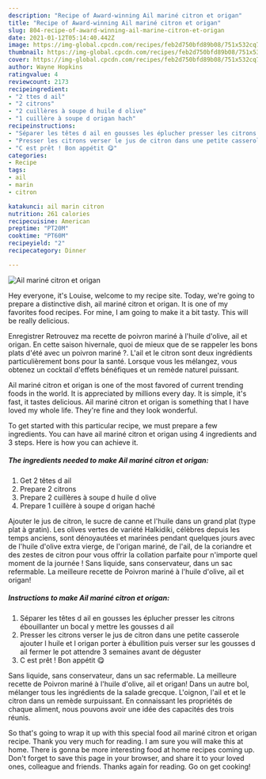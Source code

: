 ```yaml
---
description: "Recipe of Award-winning Ail mariné citron et origan"
title: "Recipe of Award-winning Ail mariné citron et origan"
slug: 804-recipe-of-award-winning-ail-marine-citron-et-origan
date: 2021-01-12T05:14:40.442Z
image: https://img-global.cpcdn.com/recipes/feb2d750bfd89b08/751x532cq70/ail-marine-citron-et-origan-photo-principale-de-la-recette.jpg
thumbnail: https://img-global.cpcdn.com/recipes/feb2d750bfd89b08/751x532cq70/ail-marine-citron-et-origan-photo-principale-de-la-recette.jpg
cover: https://img-global.cpcdn.com/recipes/feb2d750bfd89b08/751x532cq70/ail-marine-citron-et-origan-photo-principale-de-la-recette.jpg
author: Wayne Hopkins
ratingvalue: 4
reviewcount: 2173
recipeingredient:
- "2 ttes d ail"
- "2 citrons"
- "2 cuillères à soupe d huile d olive"
- "1 cuillère à soupe d origan hach"
recipeinstructions:
- "Séparer les têtes d ail en gousses les éplucher presser les citrons ébouillanter un bocal y mettre les gousses d ail"
- "Presser les citrons verser le jus de citron dans une petite casserole ajouter l huile et l origan porter à ébullition puis verser sur les gousses d ail fermer le pot attendre 3 semaines avant de déguster"
- "C est prêt ! Bon appétit 😋"
categories:
- Recipe
tags:
- ail
- marin
- citron

katakunci: ail marin citron 
nutrition: 261 calories
recipecuisine: American
preptime: "PT20M"
cooktime: "PT60M"
recipeyield: "2"
recipecategory: Dinner

---
```



![Ail mariné citron et origan](https://img-global.cpcdn.com/recipes/feb2d750bfd89b08/751x532cq70/ail-marine-citron-et-origan-photo-principale-de-la-recette.jpg)

Hey everyone, it's Louise, welcome to my recipe site. Today, we're going to prepare a distinctive dish, ail mariné citron et origan. It is one of my favorites food recipes. For mine, I am going to make it a bit tasty. This will be really delicious.

Enregistrer Retrouvez ma recette de poivron mariné à l&#39;huile d&#39;olive, ail et origan. En cette saison hivernale, quoi de mieux que de se rappeler les bons plats d&#39;été avec un poivron mariné ?. L&#39;ail et le citron sont deux ingrédients particulièrement bons pour la santé. Lorsque vous les mélangez, vous obtenez un cocktail d&#39;effets bénéfiques et un remède naturel puissant.

Ail mariné citron et origan is one of the most favored of current trending foods in the world. It is appreciated by millions every day. It is simple, it's fast, it tastes delicious. Ail mariné citron et origan is something that I have loved my whole life. They're fine and they look wonderful.


To get started with this particular recipe, we must prepare a few ingredients. You can have ail mariné citron et origan using 4 ingredients and 3 steps. Here is how you can achieve it.

<!--inarticleads1-->

##### The ingredients needed to make Ail mariné citron et origan:

1. Get 2 têtes d ail
1. Prepare 2 citrons
1. Prepare 2 cuillères à soupe d huile d olive
1. Prepare 1 cuillère à soupe d origan haché


Ajouter le jus de citron, le sucre de canne et l&#39;huile dans un grand plat (type plat à gratin). Les olives vertes de variété Halkidiki, célèbres depuis les temps anciens, sont dénoyautées et marinées pendant quelques jours avec de l&#39;huile d&#39;olive extra vierge, de l&#39;origan mariné, de l&#39;ail, de la coriandre et des zestes de citron pour vous offrir la collation parfaite pour n&#39;importe quel moment de la journée ! Sans liquide, sans conservateur, dans un sac refermable. La meilleure recette de Poivron mariné à l&#39;huile d&#39;olive, ail et origan! 

<!--inarticleads2-->

##### Instructions to make Ail mariné citron et origan:

1. Séparer les têtes d ail en gousses les éplucher presser les citrons ébouillanter un bocal y mettre les gousses d ail
1. Presser les citrons verser le jus de citron dans une petite casserole ajouter l huile et l origan porter à ébullition puis verser sur les gousses d ail fermer le pot attendre 3 semaines avant de déguster
1. C est prêt ! Bon appétit 😋


Sans liquide, sans conservateur, dans un sac refermable. La meilleure recette de Poivron mariné à l&#39;huile d&#39;olive, ail et origan! Dans un autre bol, mélanger tous les ingrédients de la salade grecque. L&#39;oignon, l&#39;ail et et le citron dans un remède surpuissant. En connaissant les propriétés de chaque aliment, nous pouvons avoir une idée des capacités des trois réunis. 

So that's going to wrap it up with this special food ail mariné citron et origan recipe. Thank you very much for reading. I am sure you will make this at home. There is gonna be more interesting food at home recipes coming up. Don't forget to save this page in your browser, and share it to your loved ones, colleague and friends. Thanks again for reading. Go on get cooking!
